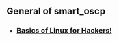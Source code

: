 ## General of **smart_oscp**

- ### <a href="https://github.com/oreximus/smart_oscp/blob/master/Linux.md">Basics of Linux for Hackers!</a>
